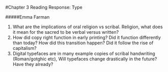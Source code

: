 #Chapter 3 Reading Response: Type

#####Emma Farman

1. What are the implications of oral religion vs scribal. Religion, what does it mean for the sacred to be verbal versus written?
2. How did copy right function in early printing? Did it function differently than today? How did this transition happen? Did it follow the rise of capitalism?
3. Digital typefaces are in many example copies of scribal handwriting (Roman/gotghic etc), Will typefaces change drastically in the future? Have they already?